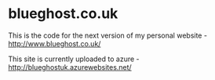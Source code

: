 blueghost.co.uk
===============

This is the code for the next version of my personal website - http://www.blueghost.co.uk/


This site is currently uploaded to azure - http://blueghostuk.azurewebsites.net/
